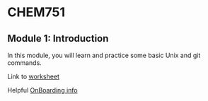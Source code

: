 # CHEM751
## Module 1: Introduction

In this module, you will learn and practice some basic Unix and git commands. 


Link to [worksheet](https://docs.google.com/document/d/1eePr5FOLQFtaW6tqwnTnu-xeOD940L-gJ53Fsinv-bg/edit?usp=sharing)


Helpful [OnBoarding info](https://docs.google.com/document/d/1J9aon5-vjIP7_R6rBeLiEmGIy2I1BBdcwvQFCq5vBv8/edit?usp=sharing)
